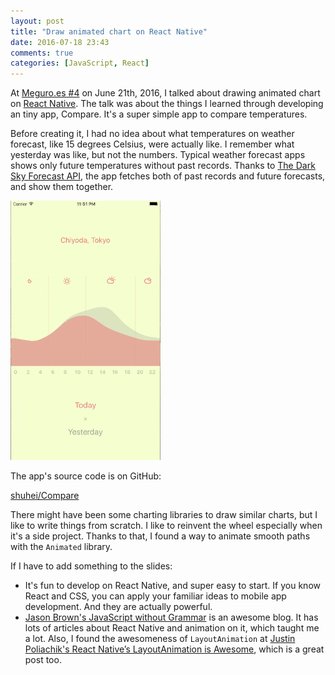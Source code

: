 ```yaml
---
layout: post
title: "Draw animated chart on React Native"
date: 2016-07-18 23:43
comments: true
categories: [JavaScript, React]
---
```


At [Meguro.es #4](http://meguroes.connpass.com/event/32167/) on June 21th, 2016, I talked about drawing animated chart on [React Native](https://facebook.github.io/react-native/). The talk was about the things I learned through developing an tiny app, Compare. It's a super simple app to compare temperatures.

Before creating it, I had no idea about what temperatures on weather forecast, like 15 degrees Celsius, were actually like. I remember what yesterday was like, but not the numbers. Typical weather forecast apps shows only future temperatures without past records. Thanks to [The Dark Sky Forecast API](https://developer.forecast.io/), the app fetches both of past records and future forecasts, and show them together.

![Compare app](/images/compare-animated.gif)

The app's source code is on GitHub:

[shuhei/Compare](https://github.com/shuhei/Compare)

There might have been some charting libraries to draw similar charts, but I like to write things from scratch. I like to reinvent the wheel especially when it's a side project. Thanks to that, I found a way to animate smooth paths with the `Animated` library.

<script async class="speakerdeck-embed" data-id="3deb649c92814572ac3412a78bb5b688" data-ratio="1.77777777777778" src="//speakerdeck.com/assets/embed.js"></script>

If I have to add something to the slides:

- It's fun to develop on React Native, and super easy to start. If you know React and CSS, you can apply your familiar ideas to mobile app development. And they are actually powerful.
- [Jason Brown's JavaScript without Grammar](http://browniefed.com/) is an awesome blog. It has lots of articles about React Native and animation on it, which taught me a lot. Also, I found the awesomeness of `LayoutAnimation` at [Justin Poliachik's React Native’s LayoutAnimation is Awesome](https://medium.com/@Jpoliachik/react-native-s-layoutanimation-is-awesome-4a4d317afd3e#.5tnprrm80), which is a great post too.
